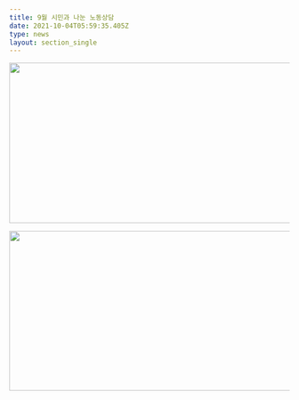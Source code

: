 ```yaml
---
title: 9월 시민과 나눈 노동상담
date: 2021-10-04T05:59:35.405Z
type: news
layout: section_single
---
```

<p><img src="https://drive.tiny.cloud/1/engl1s97gj9hrxpoa7eh7z5f05ozxfm1box3nxkh4j7a43ei/83f3b7eb-5c7b-4573-8eb6-9b822a73d8e3" alt="" width="511" height="288" /></p>
<p><img src="https://drive.tiny.cloud/1/engl1s97gj9hrxpoa7eh7z5f05ozxfm1box3nxkh4j7a43ei/acadbb31-1918-438d-9c8e-b063305507ff" alt="" width="510" height="287" /></p>